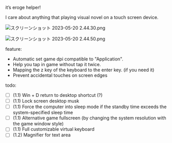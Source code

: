 it’s eroge helper!

I care about anything that playing visual novel on a touch screen device.

![スクリーンショット 2023-05-20 2.44.30.png](https://p.inari.site/usr/497/6467b5fe4463d.png)

![スクリーンショット 2023-05-20 2.44.50.png](https://p.inari.site/usr/497/6467b5fc0dce1.png)

feature:

 * Automatic set game dpi compatible to "Application".
 * Help you tap in game without tap it twice.
 * Mapping the z key of the keyboard to the enter key. (if you need it)
 * Prevent accidental touches on screen edges

todo:

 - [ ] (1.1) Win + D return to desktop shortcut (?)
 - [ ] (1.1) Lock screen desktop musk
 - [ ] (1.1) Force the computer into sleep mode if the standby time exceeds the system-specified sleep time
 - [ ] (1.1) Alternative game fullscreen (by changing the system resolution with the game window style)
 - [ ] (1.1) Full customizable virtual keyboard
 - [ ] (1.2) Magnifier for text area
